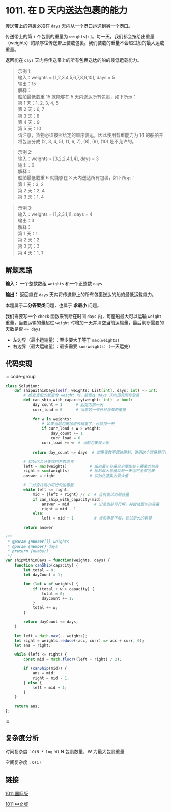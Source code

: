 # 1011. 在 D 天内送达包裹的能力 <Badge type="warning" text="Medium" />

传送带上的包裹必须在 `days` 天内从一个港口运送到另一个港口。

传送带上的第 `i` 个包裹的重量为 `weights[i]`。每一天，我们都会按给出重量（weights）的顺序往传送带上装载包裹。我们装载的重量不会超过船的最大运载重量。

返回能在 `days` 天内将传送带上的所有包裹送达的船的最低运载能力。

>示例 1:  
输入：weights = [1,2,3,4,5,6,7,8,9,10], days = 5   
输出：15  
解释：   
船舶最低载重 15 就能够在 5 天内送达所有包裹，如下所示：   
第 1 天：1, 2, 3, 4, 5   
第 2 天：6, 7   
第 3 天：8   
第 4 天：9   
第 5 天：10   
请注意，货物必须按照给定的顺序装运，因此使用载重能力为 14 的船舶并将包装分成 (2, 3, 4, 5), (1, 6, 7), (8), (9), (10) 是不允许的。  

>示例 2:  
输入：weights = [3,2,2,4,1,4], days = 3   
输出：6   
解释：   
船舶最低载重 6 就能够在 3 天内送达所有包裹，如下所示：   
第 1 天：3, 2   
第 2 天：2, 4   
第 3 天：1, 4  

>示例 3:  
输入：weights = [1,2,3,1,1], days = 4   
输出：3   
解释：   
第 1 天：1   
第 2 天：2   
第 3 天：3   
第 4 天：1, 1

## 解题思路

**输入：** 一个整数数组 `weights` 和一个正整数 `days`

**输出：** 返回能在 `days` 天内将传送带上的所有包裹送达的船的最低运载能力。

本题属于**二分答案类**问题，也属于 **求最小** 问题。

我们需要写一个 `check` 函数来判断在时间 `days` 内，每座船最大可以运输 `weight` 重量，当要运输的量超过 `weight` 时增加一天并清空当前运输量，最后判断需要的天数是否 `<= days`

- 左边界（最小运输量）：至少要大于等于 `max(weights)`
- 右边界（最大运输量）：最多需要 `sum(weights)`（一天运完）

## 代码实现

::: code-group

```python
class Solution:
    def shipWithinDays(self, weights: List[int], days: int) -> int:
        # 检查当船的载重为 weight 时，能否在 days 天内运完所有包裹
        def can_ship_with_capacity(weight: int) -> bool:
            day_count = 1      # 起始为第一天
            curr_load = 0      # 当前这一天已经装载的重量
            
            for w in weights:
                # 如果当前包裹加进去超重了，必须换一天
                if curr_load + w > weight:
                    day_count += 1
                    curr_load = 0
                curr_load += w  # 当前包裹装上船
            
            return day_count <= days  # 如果天数不超过限制，说明这个容量是可行的

        # 初始化二分查找的左右边界
        left = max(weights)          # 船的最小容量至少要能装下最重的包裹
        right = sum(weights)         # 船的最大容量就是一天运完全部包裹
        answer = right               # 初始化答案为最大值

        # 二分查找最小可行的船容量
        while left <= right:
            mid = (left + right) // 2  # 当前尝试的船容量
            if can_ship_with_capacity(mid):
                answer = mid           # 记录当前可行解，并尝试更小的容量
                right = mid - 1
            else:
                left = mid + 1         # 当前容量不够，尝试更大的容量

        return answer
```

```javascript
/**
 * @param {number[]} weights
 * @param {number} days
 * @return {number}
 */
var shipWithinDays = function(weights, days) {
    function canShip(capacity) {
        let total = 0;
        let dayCount = 1;

        for (let w of weights) {
            if (total + w > capacity) {
                total = 0;
                dayCount += 1;
            }
            total += w;
        }

        return dayCount <= days;
    }

    let left = Math.max(...weights);
    let right = weights.reduce((acc, curr) => acc + curr, 0);
    let ans = right;

    while (left <= right) {
        const mid = Math.floor((left + right) / 2);

        if (canShip(mid)) {
            ans = mid;
            right = mid - 1;
        } else {
            left = mid + 1;
        }
    }

    return ans;
};
```

:::

## 复杂度分析

时间复杂度：`O(N * log W)` N 包裹数量，W 为最大包裹重量

空间复杂度：`O(1)`

## 链接

[1011 国际版](https://leetcode.com/problems/capacity-to-ship-packages-within-d-days/description/)

[1011 中文版](https://leetcode.cn/problems/capacity-to-ship-packages-within-d-days/description/)
